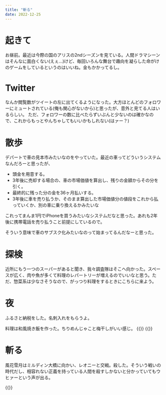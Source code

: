 ```yaml
---
title: "斬る"
date: 2022-12-25
---
```


# 起きて
お昼前。最近は今際の国のアリスの2ndシーズンを見ている。人間ドラマシーンはそんなに面白くない(えぇ...)けど、毎回いろんな舞台で趣向を凝らした命がけのゲームをしているというのはいいね。金もかかってるし。

# Twitter
なんか閲覧数がツイートの左に出てくるようになった。大方ほとんどのフォロワーにミュートされている(俺も関心がないから)と思ったが、意外と見てる人はいるらしい。
ただ、フォロワーの数に比べたらずいぶんと少ないのは確かなので、これからもっとやんちゃしてもいいかもしれない(はァー？)

# 散歩
デパートで車の見本市みたいなのをやっていた。最近の車ってどういうシステムなんだろーと思ったが、
- 頭金を用意する。
- 3年後に売却する場合の、車の市場価値を算出し、残りの金額からその分を引く。
- 最終的に残った分の金を36ヶ月払いする。
- 3年後に車を売り払うか、そのまま算出した市場価値分の値段をこれから払っていくか、別の車に乗り換えるかみたいな

これってまんま1円でiPhoneを買うみたいなシステムだなと思った。あれも2年後に携帯電話を売り払うこと前提にしているので。

そういう意味で車のサブスク化みたいなのって始まってるんだなーと思った。

# 探検
近所にもう一つのスーパーがあると聞き、我々調査隊はそこへ向かった。スペースが広く、肉や魚が多くて料理のレパートリーが増えるのでいいなと思う。ただ、惣菜系は少なさそうなので、がっつり料理をするときにこちらに来よう。
# 夜
ふるさと納税をした。名刺入れをもらうよ。

料理は和風焼き飯を作った。ちりめんじゃこと梅干しがいい感じ。
{{<tweet user="dango_bot" id="1606996029349695488">}}
{{<youtube tCoCB5Z7dC4>}}

# 斬る

風花雪月はミルディン大橋に向かい、レオニーと交戦。殺した。そういう戦いの時代だし、相容れない正義を持っている人間を殺すしかないと分かっていてもウヒァーという声が出る。

{{<tweet user="dango_bot" id="1606972207632355330">}}